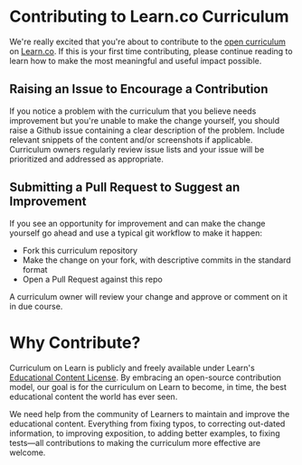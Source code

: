 # Contributing to Learn.co Curriculum

We're really excited that you're about to contribute to the 
[open curriculum](https://learn.co/content-license) on
[Learn.co](https://learn.co). If this is your first time contributing, please
continue reading to learn how to make the most meaningful and useful impact
possible.

## Raising an Issue to Encourage a Contribution

If you notice a problem with the curriculum that you believe needs improvement
but you're unable to make the change yourself, you should raise a Github issue
containing a clear description of the problem. Include relevant snippets of the
content and/or screenshots if applicable. Curriculum owners regularly review
issue lists and your issue will be prioritized and addressed as appropriate.

## Submitting a Pull Request to Suggest an Improvement

If you see an opportunity for improvement and can make the change yourself go
ahead and use a typical git workflow to make it happen:

* Fork this curriculum repository
* Make the change on your fork, with descriptive commits in the standard format
* Open a Pull Request against this repo

A curriculum owner will review your change and approve or comment on it in due
course.

# Why Contribute?

Curriculum on Learn is publicly and freely available under Learn's
[Educational Content License](https://learn.co/content-license). By embracing an
open-source contribution model, our goal is for the curriculum on Learn to
become, in time, the best educational content the world has ever seen.

We need help from the community of Learners to maintain and improve the
educational content. Everything from fixing typos, to correcting out-dated
information, to improving exposition, to adding better examples, to fixing
tests—all contributions to making the curriculum more effective are welcome.
